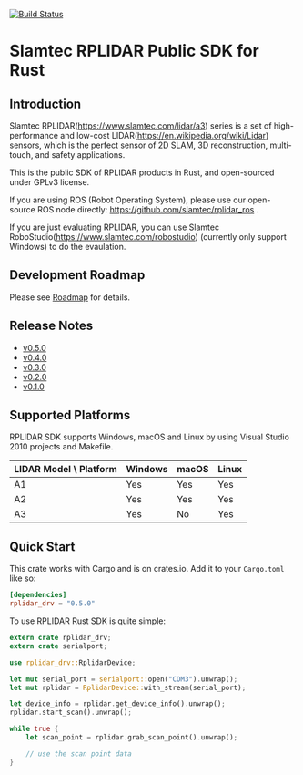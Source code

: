 [![Build Status](https://travis-ci.org/cnwzhjs/rplidar.rs.svg?branch=master)](https://travis-ci.org/cnwzhjs/rplidar.rs)

# Slamtec RPLIDAR Public SDK for Rust

## Introduction

Slamtec RPLIDAR(https://www.slamtec.com/lidar/a3) series is a set of high-performance and low-cost LIDAR(https://en.wikipedia.org/wiki/Lidar) sensors, which is the perfect sensor of 2D SLAM, 3D reconstruction, multi-touch, and safety applications.

This is the public SDK of RPLIDAR products in Rust, and open-sourced under GPLv3 license.

If you are using ROS (Robot Operating System), please use our open-source ROS node directly: https://github.com/slamtec/rplidar_ros .

If you are just evaluating RPLIDAR, you can use Slamtec RoboStudio(https://www.slamtec.com/robostudio) (currently only support Windows) to do the evaulation.

## Development Roadmap

Please see [Roadmap](https://github.com/cnwzhjs/rplidar.rs/blob/master/docs/Roadmap.md) for details.

## Release Notes

* [v0.5.0](https://github.com/cnwzhjs/rplidar.rs/blob/master/docs/ReleaseNote.v0.5.0.md)
* [v0.4.0](https://github.com/cnwzhjs/rplidar.rs/blob/master/docs/ReleaseNote.v0.4.0.md)
* [v0.3.0](https://github.com/cnwzhjs/rplidar.rs/blob/master/docs/ReleaseNote.v0.3.0.md)
* [v0.2.0](https://github.com/cnwzhjs/rplidar.rs/blob/master/docs/ReleaseNote.v0.2.0.md)
* [v0.1.0](https://github.com/cnwzhjs/rplidar.rs/blob/master/docs/ReleaseNote.v0.1.0.md)

## Supported Platforms

RPLIDAR SDK supports Windows, macOS and Linux by using Visual Studio 2010 projects and Makefile.

| LIDAR Model \ Platform | Windows | macOS | Linux   |
| ---------------------- | ------- | ----- | ------- |
| A1                     | Yes     | Yes   | Yes     |
| A2                     | Yes     | Yes   | Yes     |
| A3                     | Yes     | No    | Yes     |

## Quick Start

This crate works with Cargo and is on crates.io. Add it to your `Cargo.toml` like so:

```toml
[dependencies]
rplidar_drv = "0.5.0"
```

To use RPLIDAR Rust SDK is quite simple:

```rust
extern crate rplidar_drv;
extern crate serialport;

use rplidar_drv::RplidarDevice;

let mut serial_port = serialport::open("COM3").unwrap();
let mut rplidar = RplidarDevice::with_stream(serial_port);

let device_info = rplidar.get_device_info().unwrap();
rplidar.start_scan().unwrap();

while true {
    let scan_point = rplidar.grab_scan_point().unwrap();

    // use the scan point data
}
```
